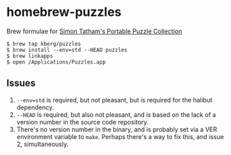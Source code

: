 homebrew-puzzles
================

Brew formulae for [Simon Tatham's Portable Puzzle Collection](http://www.chiark.greenend.org.uk/~sgtatham/puzzles/)

    $ brew tap kberg/puzzles
    $ brew install --env=std --HEAD puzzles
    $ brew linkapps
    $ open /Applications/Puzzles.app

Issues
------
  1. `--env=std` is required, but not pleasant, but is required for the halibut dependency.
  2. `--HEAD` is required, but also not pleasant, and is based on the lack of a version number in the source code repository.
  3. There's no version number in the binary, and is probably set via a VER environment variable to `make`. Perhaps there's a way to fix this, and issue 2, simultaneously.

